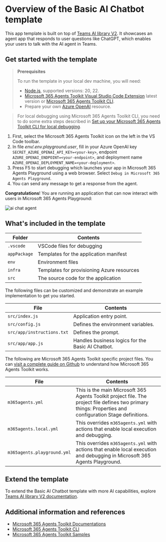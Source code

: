 # Overview of the Basic AI Chatbot template

This app template is built on top of [Teams AI library V2](https://aka.ms/teams-ai-library-v2). 
It showcases an agent app that responds to user questions like ChatGPT, which enables your users to talk with the AI agent in Teams.

## Get started with the template

> **Prerequisites**
>
> To run the template in your local dev machine, you will need:
>
> - [Node.js](https://nodejs.org/), supported versions: 20, 22.
> - [Microsoft 365 Agents Toolkit Visual Studio Code Extension](https://aka.ms/teams-toolkit) latest version or [Microsoft 365 Agents Toolkit CLI](https://aka.ms/teamsfx-toolkit-cli).
> - Prepare your own [Azure OpenAI](https://aka.ms/oai/access) resource.

> For local debugging using Microsoft 365 Agents Toolkit CLI, you need to do some extra steps described in [Set up your Microsoft 365 Agents Toolkit CLI for local debugging](https://aka.ms/teamsfx-cli-debugging).

1. First, select the Microsoft 365 Agents Toolkit icon on the left in the VS Code toolbar.
1. In file *env/.env.playground.user*, fill in your Azure OpenAI key `SECRET_AZURE_OPENAI_API_KEY=<your-key>`, endpoint `AZURE_OPENAI_ENDPOINT=<your-endpoint>`, and deployment name `AZURE_OPENAI_DEPLOYMENT_NAME=<your-deployment>`.
1. Press F5 to start debugging which launches your app in Microsoft 365 Agents Playground using a web browser. Select `Debug in Microsoft 365 Agents Playground`.
1. You can send any message to get a response from the agent.

**Congratulations**! You are running an application that can now interact with users in Microsoft 365 Agents Playground:

![ai chat agent](https://github.com/user-attachments/assets/984af126-222b-4c98-9578-0744790b103a)

## What's included in the template

| Folder       | Contents                                            |
| - | - |
| `.vscode`    | VSCode files for debugging                          |
| `appPackage` | Templates for the application manifest        |
| `env`        | Environment files                                   |
| `infra`      | Templates for provisioning Azure resources          |
| `src`        | The source code for the application                 |

The following files can be customized and demonstrate an example implementation to get you started.

| File                                 | Contents                                           |
| - | - |
|`src/index.js`| Application entry point. |
|`src/config.js`| Defines the environment variables.|
|`src/app/instructions.txt`| Defines the prompt.|
|`src/app/app.js`| Handles business logics for the Basic AI Chatbot.|

The following are Microsoft 365 Agents Toolkit specific project files. You can [visit a complete guide on Github](https://github.com/OfficeDev/TeamsFx/wiki/Teams-Toolkit-Visual-Studio-Code-v5-Guide#overview) to understand how Microsoft 365 Agents Toolkit works.

| File                                 | Contents                                           |
| - | - |
|`m365agents.yml`|This is the main Microsoft 365 Agents Toolkit project file. The project file defines two primary things:  Properties and configuration Stage definitions. |
|`m365agents.local.yml`|This overrides `m365agents.yml` with actions that enable local execution and debugging.|
|`m365agents.playground.yml`|This overrides `m365agents.yml` with actions that enable local execution and debugging in Microsoft 365 Agents Playground.|

## Extend the template

To extend the Basic AI Chatbot template with more AI capabilities, explore [Teams AI library V2 documentation](https://aka.ms/m365-agents-toolkit/teams-agent-extend-ai).

## Additional information and references

- [Microsoft 365 Agents Toolkit Documentations](https://docs.microsoft.com/microsoftteams/platform/toolkit/teams-toolkit-fundamentals)
- [Microsoft 365 Agents Toolkit CLI](https://aka.ms/teamsfx-toolkit-cli)
- [Microsoft 365 Agents Toolkit Samples](https://github.com/OfficeDev/TeamsFx-Samples)
